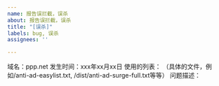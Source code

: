 ```yaml
---
name: 报告误拦截，误杀
about: 报告误拦截，误杀
title: "[误杀]"
labels: bug, 误杀
assignees: ''

---
```


域名：ppp.net
发生时间：xxx年xx月xx日
使用的列表： （具体的文件，例如/anti-ad-easylist.txt, /dist/anti-ad-surge-full.txt等等）
问题描述：

